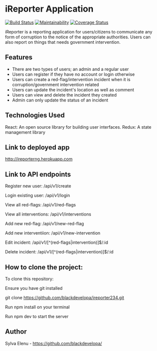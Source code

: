 # iReporter Application
[![Build Status](https://travis-ci.com/blackdevelopa/ireporter234.svg?branch=develop)](https://travis-ci.com/blackdevelopa/ireporter234)
[![Maintainability](https://api.codeclimate.com/v1/badges/d008d55dd4aef0efd93c/maintainability)](https://codeclimate.com/github/blackdevelopa/ireporter234/maintainability)
[![Coverage Status](https://coveralls.io/repos/github/blackdevelopa/ireporter234/badge.svg?branch=develop)](https://coveralls.io/github/blackdevelopa/ireporter234?branch=develop)

iReporter is a reporting application for users/citizens to communicate any form of corruption to the notice of the appropriate authorities. Users can also report on things that needs government intervention.


## Features
* There are two types of users; an admin and a regular user
* Users can register if they have no account or login otherwise
* Users can create a red-flag/intervention incident when it is corruption/government intervention related
* Users can update the incident's location as well as comment
* Users can view and delete the incident they created
* Admin can only update the status of an incident


## Technologies Used

React: An open source library for building user interfaces.
Redux: A state management library

## Link to deployed app

http://ireporterng.herokuapp.com


## Link to API endpoints

Register new user: /api/v1/create

Login existing user: /api/v1/login

View all red-flags: /api/v1/red-flags

View all interventions: /api/v1/interventions

Add new red-flag: /api/v1/new-red-flag

Add new interventiion: /api/v1/new-intervention

Edit incident: /api/v1/[^(red-flags|intervention)]$/:id

Delete incident: /api/v1/[^(red-flags|intervention)]$/:id


## How to clone the project:

To clone this repository:

Ensure you have git installed

git clone https://github.com/blackdevelopa/ireporter234.git

Run npm install on your terminal

Run npm dev to start the server


## Author

Sylva Elenu - https://github.com/blackdevelopa/
